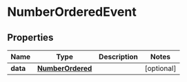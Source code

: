 

# NumberOrderedEvent

## Properties

Name | Type | Description | Notes
------------ | ------------- | ------------- | -------------
**data** | [**NumberOrdered**](NumberOrdered.md) |  |  [optional]



